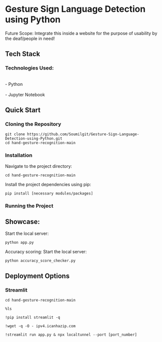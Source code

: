 # Gesture Sign Language Detection using Python
Future Scope: Integrate this inside a website for the purpose of usability by the deaf/people in need!

## Tech Stack

### Technologies Used:
<p>
<br>- Python</br>
<br>- Jupyter Notebook</br>
</p>

## Quick Start

### Cloning the Repository
```
git clone https://github.com/Soumilgit/Gesture-Sign-Language-Detection-using-Python.git
cd hand-gesture-recognition-main
```

### Installation

Navigate to the project directory:
```
cd hand-gesture-recognition-main
```

Install the project dependencies using pip:
```
pip install [necessary modules/packages]
```

### Running the Project
## Showcase:
Start the local server:
```
python app.py

```
Accuracy scoring:
Start the local server:
```
python accuracy_score_checker.py

```

## Deployment Options

### Streamlit

```
cd hand-gesture-recognition-main
```
```
%ls
```
```
!pip install streamlit -q
```
```
!wget -q -O - ipv4.icanhazip.com
```
```
!streamlit run app.py & npx localtunnel --port [port_number]
```
